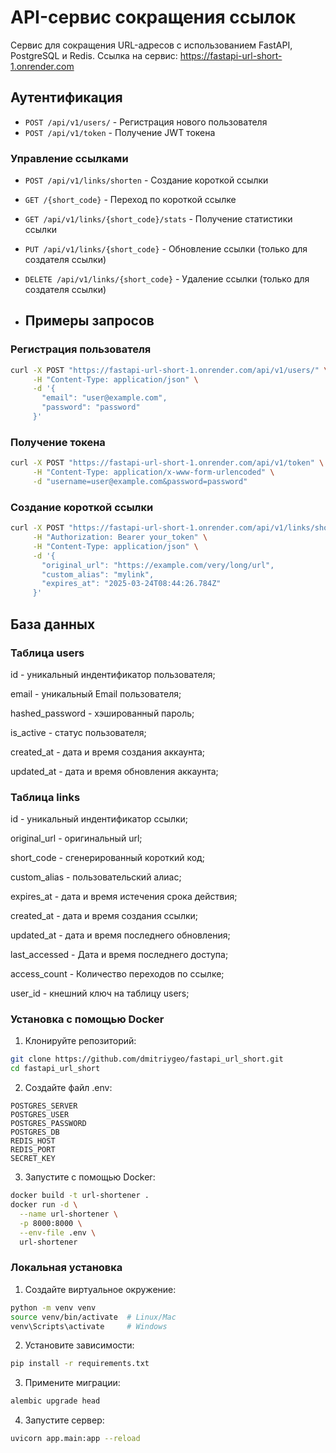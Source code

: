 # API-сервис сокращения ссылок
Сервис для сокращения URL-адресов с использованием FastAPI, PostgreSQL и Redis. Ссылка на сервис: https://fastapi-url-short-1.onrender.com

## Аутентификация
- `POST /api/v1/users/` - Регистрация нового пользователя
- `POST /api/v1/token` - Получение JWT токена

### Управление ссылками
- `POST /api/v1/links/shorten` - Создание короткой ссылки
- `GET /{short_code}` - Переход по короткой ссылке
- `GET /api/v1/links/{short_code}/stats` - Получение статистики ссылки
- `PUT /api/v1/links/{short_code}` - Обновление ссылки (только для создателя ссылки)
- `DELETE /api/v1/links/{short_code}` - Удаление ссылки (только для создателя ссылки)

- ## Примеры запросов

### Регистрация пользователя
```bash
curl -X POST "https://fastapi-url-short-1.onrender.com/api/v1/users/" \
     -H "Content-Type: application/json" \
     -d '{
       "email": "user@example.com",
       "password": "password"
     }'
```

### Получение токена
```bash
curl -X POST "https://fastapi-url-short-1.onrender.com/api/v1/token" \
     -H "Content-Type: application/x-www-form-urlencoded" \
     -d "username=user@example.com&password=password"
```

### Создание короткой ссылки
```bash
curl -X POST "https://fastapi-url-short-1.onrender.com/api/v1/links/shorten" \
     -H "Authorization: Bearer your_token" \
     -H "Content-Type: application/json" \
     -d '{
       "original_url": "https://example.com/very/long/url",
       "custom_alias": "mylink",
       "expires_at": "2025-03-24T08:44:26.784Z"
     }'
```


## База данных

### Таблица users
id - уникальный индентификатор пользователя;

email - уникальный Email пользователя;

hashed_password - хэшированный пароль;

is_active - статус пользователя;

created_at - дата и время создания аккаунта;

updated_at - дата и время обновления аккаунта;


### Таблица links

id - уникальный индентификатор ссылки;

original_url - оригинальный url;

short_code - сгенерированный короткий код;

custom_alias - пользовательский алиас;

expires_at - дата и время истечения срока действия;

created_at - дата и время создания ссылки;

updated_at - дата и время последнего обновления;

last_accessed - Дата и время последнего доступа;

access_count - Количество переходов по ссылке;

user_id - кнешний ключ на таблицу users;


### Установка с помощью Docker

1. Клонируйте репозиторий:
```bash
git clone https://github.com/dmitriygeo/fastapi_url_short.git
cd fastapi_url_short
```

2. Создайте файл .env:
```env
POSTGRES_SERVER
POSTGRES_USER
POSTGRES_PASSWORD
POSTGRES_DB
REDIS_HOST
REDIS_PORT
SECRET_KEY
```

3. Запустите с помощью Docker:
```bash
docker build -t url-shortener .
docker run -d \
  --name url-shortener \
  -p 8000:8000 \
  --env-file .env \
  url-shortener
```

### Локальная установка

1. Создайте виртуальное окружение:
```bash
python -m venv venv
source venv/bin/activate  # Linux/Mac
venv\Scripts\activate     # Windows
```

2. Установите зависимости:
```bash
pip install -r requirements.txt
```

3. Примените миграции:
```bash
alembic upgrade head
```

4. Запустите сервер:
```bash
uvicorn app.main:app --reload
```

